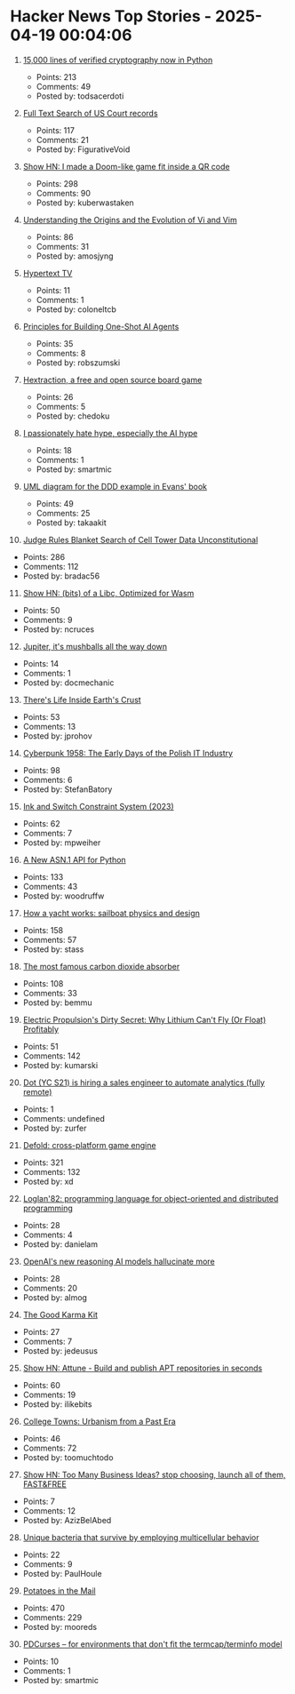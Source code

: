 # Hacker News Top Stories - 2025-04-19 00:04:06

1. [15,000 lines of verified cryptography now in Python](https://jonathan.protzenko.fr/2025/04/18/python.html)
   - Points: 213
   - Comments: 49
   - Posted by: todsacerdoti

2. [Full Text Search of US Court records](https://www.judyrecords.com/)
   - Points: 117
   - Comments: 21
   - Posted by: FigurativeVoid

3. [Show HN: I made a Doom-like game fit inside a QR code](https://github.com/Kuberwastaken/backdooms)
   - Points: 298
   - Comments: 90
   - Posted by: kuberwastaken

4. [Understanding the Origins and the Evolution of Vi and Vim](https://pikuma.com/blog/origins-of-vim-text-editor)
   - Points: 86
   - Comments: 31
   - Posted by: amosjyng

5. [Hypertext TV](https://hypertext.tv/)
   - Points: 11
   - Comments: 1
   - Posted by: coloneltcb

6. [Principles for Building One-Shot AI Agents](https://edgebit.io/blog/automated-dependency-updates-with-ai/)
   - Points: 35
   - Comments: 8
   - Posted by: robszumski

7. [Hextraction, a free and open source board game](https://www.playhextraction.com/)
   - Points: 26
   - Comments: 5
   - Posted by: chedoku

8. [I passionately hate hype, especially the AI hype](https://unixdigest.com/articles/i-passionately-hate-hype-especially-the-ai-hype.html)
   - Points: 18
   - Comments: 1
   - Posted by: smartmic

9. [UML diagram for the DDD example in Evans' book](https://github.com/takaakit/uml-diagram-for-ddd-example-in-evans-book)
   - Points: 49
   - Comments: 25
   - Posted by: takaakit

10. [Judge Rules Blanket Search of Cell Tower Data Unconstitutional](https://www.404media.co/judge-rules-blanket-search-of-cell-tower-data-unconstitutional/)
   - Points: 286
   - Comments: 112
   - Posted by: bradac56

11. [Show HN: (bits) of a Libc, Optimized for Wasm](https://github.com/ncruces/go-sqlite3/tree/main/sqlite3/libc)
   - Points: 50
   - Comments: 9
   - Posted by: ncruces

12. [Jupiter, it's mushballs all the way down](https://www.sciencedaily.com/releases/2025/04/250415183433.htm)
   - Points: 14
   - Comments: 1
   - Posted by: docmechanic

13. [There's Life Inside Earth's Crust](https://www.noemamag.com/theres-life-inside-earths-crust/)
   - Points: 53
   - Comments: 13
   - Posted by: jprohov

14. [Cyberpunk 1958: The Early Days of the Polish IT Industry](https://culture.pl/en/article/cyberpunk-1958-the-early-days-of-the-polish-it-industry)
   - Points: 98
   - Comments: 6
   - Posted by: StefanBatory

15. [Ink and Switch Constraint System (2023)](https://www.inkandswitch.com/ink/notes/phase-2-constraint-system/)
   - Points: 62
   - Comments: 7
   - Posted by: mpweiher

16. [A New ASN.1 API for Python](https://blog.trailofbits.com/2025/04/18/sneak-peek-a-new-asn.1-api-for-python/)
   - Points: 133
   - Comments: 43
   - Posted by: woodruffw

17. [How a yacht works: sailboat physics and design](https://www.onemetre.net/Design/Design.htm)
   - Points: 158
   - Comments: 57
   - Posted by: stass

18. [The most famous carbon dioxide absorber](https://www.howequipmentworks.com/apollo_13/)
   - Points: 108
   - Comments: 33
   - Posted by: bemmu

19. [Electric Propulsion's Dirty Secret: Why Lithium Can't Fly (Or Float) Profitably](https://kumarletter.com/posts/electric-propulsion-s-dirty-secret-why-lithium-can-t-fly-or-float-profitably)
   - Points: 51
   - Comments: 142
   - Posted by: kumarski

20. [Dot (YC S21) is hiring a sales engineer to automate analytics (fully remote)](https://www.ycombinator.com/companies/dot/jobs/XSmklFa-customer-success-sales-engineer-remote)
   - Points: 1
   - Comments: undefined
   - Posted by: zurfer

21. [Defold: cross-platform game engine](https://defold.com)
   - Points: 321
   - Comments: 132
   - Posted by: xd

22. [Loglan'82: programming language for object-oriented and distributed programming](https://lem12.uksw.edu.pl/wiki/Loglan%2782_project)
   - Points: 28
   - Comments: 4
   - Posted by: danielam

23. [OpenAI's new reasoning AI models hallucinate more](https://techcrunch.com/2025/04/18/openais-new-reasoning-ai-models-hallucinate-more/)
   - Points: 28
   - Comments: 20
   - Posted by: almog

24. [The Good Karma Kit](https://archivebox.github.io/good-karma-kit/)
   - Points: 27
   - Comments: 7
   - Posted by: jedeusus

25. [Show HN: Attune - Build and publish APT repositories in seconds](https://github.com/attunehq/attune)
   - Points: 60
   - Comments: 19
   - Posted by: ilikebits

26. [College Towns: Urbanism from a Past Era](https://www.governance.fyi/p/college-towns-urbanism-from-a-past)
   - Points: 46
   - Comments: 72
   - Posted by: toomuchtodo

27. [Show HN: Too Many Business Ideas? stop choosing, launch all of them, FAST&FREE](https://starterpilot.com/)
   - Points: 7
   - Comments: 12
   - Posted by: AzizBelAbed

28. [Unique bacteria that survive by employing multicellular behavior](https://phys.org/news/2025-04-unique-bacteria-survive-employing-multicellular.html)
   - Points: 22
   - Comments: 9
   - Posted by: PaulHoule

29. [Potatoes in the Mail](https://facts.usps.com/mailing-potatoes/)
   - Points: 470
   - Comments: 229
   - Posted by: mooreds

30. [PDCurses – for environments that don't fit the termcap/terminfo model](https://github.com/wmcbrine/PDCurses)
   - Points: 10
   - Comments: 1
   - Posted by: smartmic

